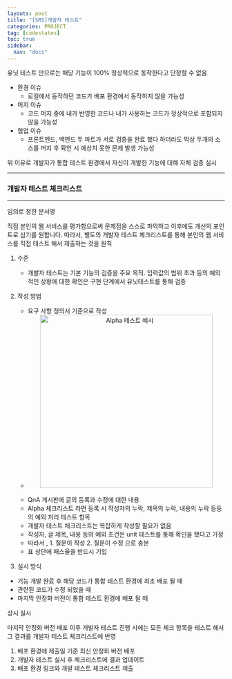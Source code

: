 ```yaml
---
layouts: post
title: "[SRS]개발자 테스트"
categories: PROJECT
tag: [codestates]
toc: true
sidebar:
  nav: "docs"
---
```


유닛 테스트 만으로는 해당 기능이 100% 정상적으로 동작한다고 단정할 수 없음

- 환경 이슈
  - 로컬에서 동작하던 코드가 배포 환경에서 동작하지 않을 가능성
- 머지 이슈
  - 코드 머지 중에 내가 반영한 코드나 내가 사용하는 코드가 정상적으로 포함되지 않을 가능성
- 협업 이슈
  - 프론트엔드, 백엔드 두 파트가 서로 검증을 완료 했다 하더라도 막상 두개의 소스를 머지 후 확인 시 예상치 못한 문제 발생 가능성

위 이유로 개발자가 통합 테스트 환경에서 자신이 개발한 기능에 대해 자체 검증 실시

---

### 개발자 테스트 체크리스트

---

임의로 정한 문서명

직접 본인의 웹 서비스를 평가함으로써 문제점을 스스로 파악하고 이후에도 개선의 포인트로 삼기를 원합니다. 따라서, 별도의 개발자 테스트 체크리스트를 통해 본인의 웹 서비스를 직접 테스트 해서 제출하는 것을 원칙

1. 수준

   - 개발자 테스트는 기본 기능의 검증을 주요 목적. 입력값의 범위 초과 등의 예외 적인 상황에 대한 확인은 구현 단계에서 유닛테스트를 통해 검증

2. 작성 방법

   - 요구 사항 정의서 기준으로 작성
   - <html>
       <div style ="text-align:center">
         <img src= "https://s3.ap-northeast-2.amazonaws.com/urclass-images/QVHLplYGxWtdvLyABBtek-1675932250226.png" alt="Alpha 테스트 예시" width="400" height="400">
       </div>
     </html><br/>
   - QnA 게시판에 글의 등록과 수정에 대한 내용
   - Alpha 체크리스트 라면 등록 시 작성자의 누락, 제목의 누락, 내용의 누락 등등의 예외 처리 테스트 항목
   - 개발자 테스트 체크리스트는 복잡하게 작성할 필요가 없음
   - 작성자, 글 제목, 내용 등의 예외 조건은 unit 테스트를 통해 확인을 했다고 가정
   - 따라서 , 1. 질문이 작성 2. 질문이 수정 으로 충분
   - 표 상단에 패스율을 반드시 기입

3. 실시 방식

- 기능 개발 완료 후 해당 코드가 통합 테스트 환경에 최초 배포 될 때
- 관련된 코드가 수정 되었을 때
- 마지막 안정화 버전이 통합 테스트 환경에 배포 될 때

상시 실시

마지막 안정화 버전 배포 이후 개발자 테스트 진행 시에는 모든 체크 항목을 테스트 해서 그 결과를 개발자 테스트 체크리스트에 반영

1. 배포 환경에 제출일 기준 최신 안정화 버전 배포
2. 개발자 테스트 실시 후 체크리스트에 결과 업데이트
3. 배포 환경 링크와 개발 테스트 체크리스트 제출
